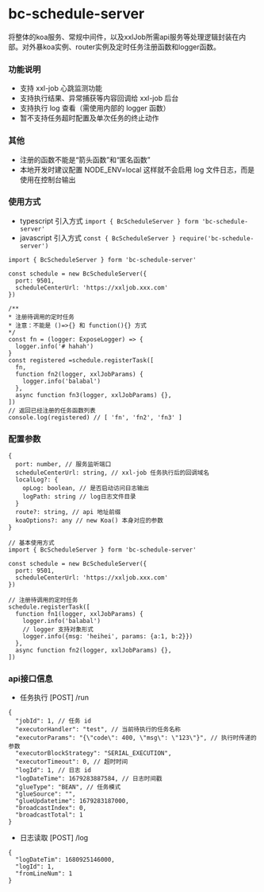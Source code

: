 # bc-schedule-server
  将整体的koa服务、常规中间件，以及xxlJob所需api服务等处理逻辑封装在内部。对外暴koa实例、router实例及定时任务注册函数和logger函数。

### 功能说明
  - 支持 xxl-job 心跳监测功能
  - 支持执行结果、异常捕获等内容回调给 xxl-job 后台
  - 支持执行 log 查看（需使用内部的 logger 函数）
  - 暂不支持任务超时配置及单次任务的终止动作

### 其他
  - 注册的函数不能是“箭头函数”和“匿名函数”
  - 本地开发时建议配置 NODE_ENV=local 这样就不会启用 log 文件日志，而是使用在控制台输出

### 使用方式
  - typescript 引入方式 `import { BcScheduleServer } form 'bc-schedule-server'`
  - javascript 引入方式 `const { BcScheduleServer } require('bc-schedule-server')`
  ```
  import { BcScheduleServer } form 'bc-schedule-server'

  const schedule = new BcScheduleServer({ 
    port: 9501,
    scheduleCenterUrl: 'https://xxljob.xxx.com'
  })

  /**
  * 注册待调用的定时任务
  * 注意：不能是 ()=>{} 和 function(){} 方式
  */
  const fn = (logger: ExposeLogger) => {
    logger.info('# hahah')
  }
  const registered =schedule.registerTask([
    fn,
    function fn2(logger, xxlJobParams) {
      logger.info('balabal')
    },
    async function fn3(logger, xxlJobParams) {},
  ])
  // 返回已经注册的任务函数列表
  console.log(registered) // [ 'fn', 'fn2', 'fn3' ]
  ```

### 配置参数
```
{
  port: number, // 服务监听端口
  scheduleCenterUrl: string, // xxl-job 任务执行后的回调域名
  localLog?: { 
    opLog: boolean, // 是否启动访问日志输出
    logPath: string // log日志文件目录
  }
  route?: string, // api 地址前缀
  koaOptions?: any // new Koa() 本身对应的参数
}

// 基本使用方式
import { BcScheduleServer } form 'bc-schedule-server'

const schedule = new BcScheduleServer({ 
  port: 9501,
  scheduleCenterUrl: 'https://xxljob.xxx.com'
})

// 注册待调用的定时任务
schedule.registerTask([
  function fn1(logger, xxlJobParams) {
    logger.info('balabal')
    // logger 支持对象形式
    logger.info({msg: 'heihei', params: {a:1, b:2}})
  },
  async function fn2(logger, xxlJobParams) {},
])
```

### api接口信息
  - 任务执行 [POST] /run
  ```
  {
    "jobId": 1, // 任务 id
    "executorHandler": "test", // 当前待执行的任务名称
    "executorParams": "{\"code\": 400, \"msg\": \"123\"}", // 执行时传递的参数
    "executorBlockStrategy": "SERIAL_EXECUTION",
    "executorTimeout": 0, // 超时时间
    "logId": 1, // 日志 id
    "logDateTime": 1679283887584, // 日志时间戳
    "glueType": "BEAN", // 任务模式
    "glueSource": "",
    "glueUpdatetime": 1679283187000,
    "broadcastIndex": 0,
    "broadcastTotal": 1
  }
  ```
  - 日志读取 [POST] /log
  ```
  {
    "logDateTim": 1680925146000,
    "logId": 1,
    "fromLineNum": 1
  }
  ```
